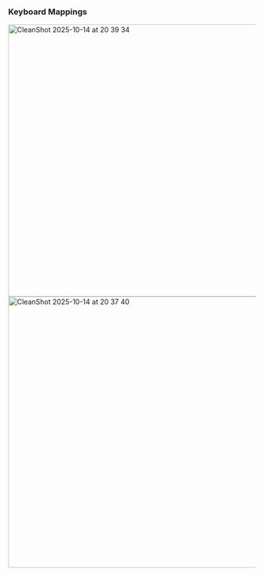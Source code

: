 ### Keyboard Mappings
<img width="1310" height="554" alt="CleanShot 2025-10-14 at 20 39 34" src="https://github.com/user-attachments/assets/ef83d251-5c75-425b-9f9f-ec1d420bcb7a" />
<img width="1310" height="552" alt="CleanShot 2025-10-14 at 20 37 40" src="https://github.com/user-attachments/assets/c7dba67d-cc3e-49aa-9e23-02358d0cdea9" />
